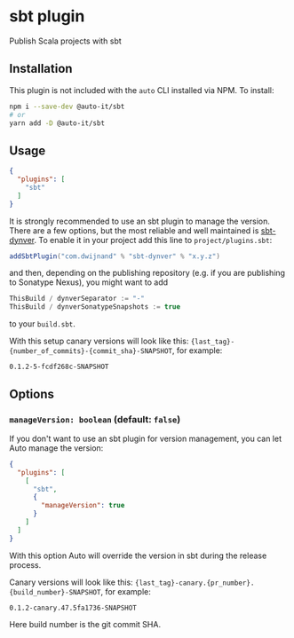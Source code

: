 # sbt plugin

Publish Scala projects with sbt

## Installation

This plugin is not included with the `auto` CLI installed via NPM. To install:

```bash
npm i --save-dev @auto-it/sbt
# or
yarn add -D @auto-it/sbt
```

## Usage

```json
{
  "plugins": [
    "sbt"
  ]
}
```

It is strongly recommended to use an sbt plugin to manage the version. There are a few options, but the most reliable and well maintained is [sbt-dynver](https://github.com/dwijnand/sbt-dynver). To enable it in your project add this line to `project/plugins.sbt`:

```scala
addSbtPlugin("com.dwijnand" % "sbt-dynver" % "x.y.z")
```

and then, depending on the publishing repository (e.g. if you are publishing to Sonatype Nexus), you might want to add

```scala
ThisBuild / dynverSeparator := "-"
ThisBuild / dynverSonatypeSnapshots := true
```

to your `build.sbt`.

With this setup canary versions will look like this: `{last_tag}-{number_of_commits}-{commit_sha}-SNAPSHOT`, for example:

```
0.1.2-5-fcdf268c-SNAPSHOT
```

## Options

### `manageVersion: boolean` (default: `false`)

If you don't want to use an sbt plugin for version management, you can let Auto manage the version:

```json
{
  "plugins": [
    [
      "sbt",
      {
        "manageVersion": true
      }
    ]
  ]
}
```

With this option Auto will override the version in sbt during the release process.

Canary versions will look like this: `{last_tag}-canary.{pr_number}.{build_number}-SNAPSHOT`, for example:

```
0.1.2-canary.47.5fa1736-SNAPSHOT
```

Here build number is the git commit SHA.
